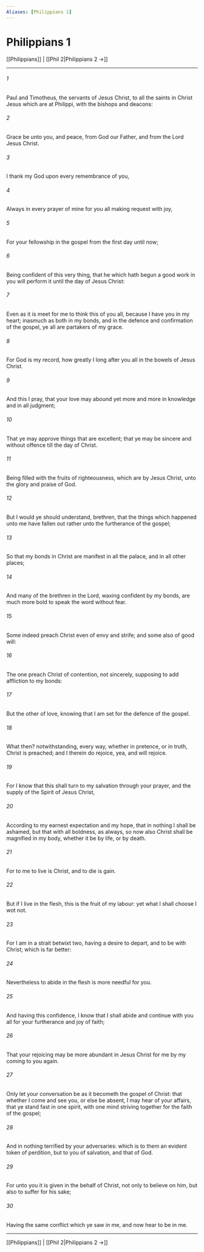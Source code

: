 ```yaml
---
Aliases: [Philippians 1]
---
```

# Philippians 1

[[Philippians]] | [[Phil 2|Philippians 2 →]]
***



###### 1 
Paul and Timotheus, the servants of Jesus Christ, to all the saints in Christ Jesus which are at Philippi, with the bishops and deacons: 

###### 2 
Grace be unto you, and peace, from God our Father, and from the Lord Jesus Christ. 

###### 3 
I thank my God upon every remembrance of you, 

###### 4 
Always in every prayer of mine for you all making request with joy, 

###### 5 
For your fellowship in the gospel from the first day until now; 

###### 6 
Being confident of this very thing, that he which hath begun a good work in you will perform it until the day of Jesus Christ: 

###### 7 
Even as it is meet for me to think this of you all, because I have you in my heart; inasmuch as both in my bonds, and in the defence and confirmation of the gospel, ye all are partakers of my grace. 

###### 8 
For God is my record, how greatly I long after you all in the bowels of Jesus Christ. 

###### 9 
And this I pray, that your love may abound yet more and more in knowledge and in all judgment; 

###### 10 
That ye may approve things that are excellent; that ye may be sincere and without offence till the day of Christ. 

###### 11 
Being filled with the fruits of righteousness, which are by Jesus Christ, unto the glory and praise of God. 

###### 12 
But I would ye should understand, brethren, that the things which happened unto me have fallen out rather unto the furtherance of the gospel; 

###### 13 
So that my bonds in Christ are manifest in all the palace, and in all other places; 

###### 14 
And many of the brethren in the Lord, waxing confident by my bonds, are much more bold to speak the word without fear. 

###### 15 
Some indeed preach Christ even of envy and strife; and some also of good will: 

###### 16 
The one preach Christ of contention, not sincerely, supposing to add affliction to my bonds: 

###### 17 
But the other of love, knowing that I am set for the defence of the gospel. 

###### 18 
What then? notwithstanding, every way, whether in pretence, or in truth, Christ is preached; and I therein do rejoice, yea, and will rejoice. 

###### 19 
For I know that this shall turn to my salvation through your prayer, and the supply of the Spirit of Jesus Christ, 

###### 20 
According to my earnest expectation and my hope, that in nothing I shall be ashamed, but that with all boldness, as always, so now also Christ shall be magnified in my body, whether it be by life, or by death. 

###### 21 
For to me to live is Christ, and to die is gain. 

###### 22 
But if I live in the flesh, this is the fruit of my labour: yet what I shall choose I wot not. 

###### 23 
For I am in a strait betwixt two, having a desire to depart, and to be with Christ; which is far better: 

###### 24 
Nevertheless to abide in the flesh is more needful for you. 

###### 25 
And having this confidence, I know that I shall abide and continue with you all for your furtherance and joy of faith; 

###### 26 
That your rejoicing may be more abundant in Jesus Christ for me by my coming to you again. 

###### 27 
Only let your conversation be as it becometh the gospel of Christ: that whether I come and see you, or else be absent, I may hear of your affairs, that ye stand fast in one spirit, with one mind striving together for the faith of the gospel; 

###### 28 
And in nothing terrified by your adversaries: which is to them an evident token of perdition, but to you of salvation, and that of God. 

###### 29 
For unto you it is given in the behalf of Christ, not only to believe on him, but also to suffer for his sake; 

###### 30 
Having the same conflict which ye saw in me, and now hear to be in me.

***
[[Philippians]] | [[Phil 2|Philippians 2 →]]
